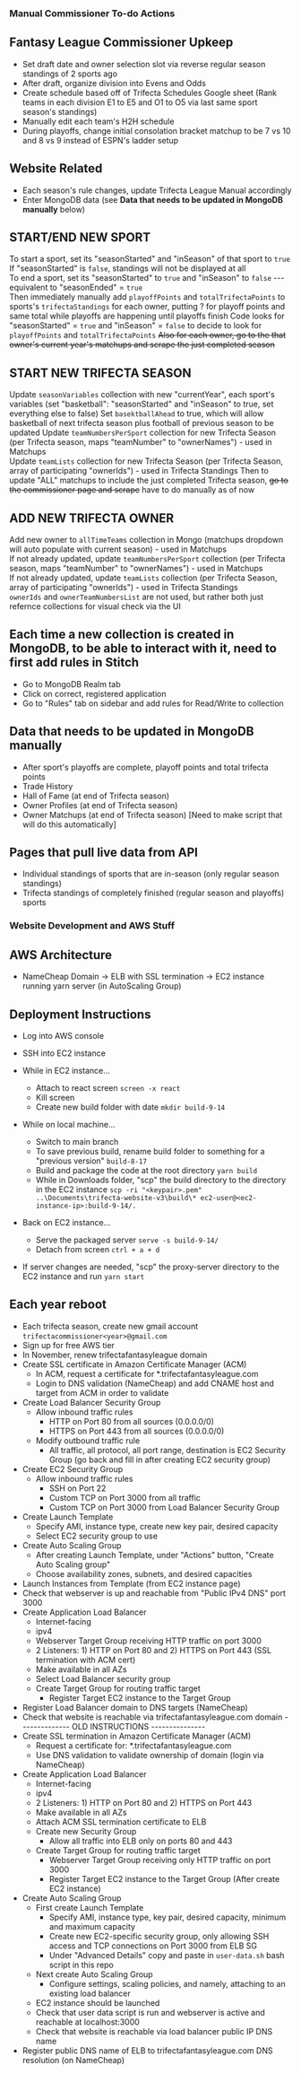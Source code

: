 ### Manual Commissioner To-do Actions

## Fantasy League Commissioner Upkeep

- Set draft date and owner selection slot via reverse regular season standings of 2 sports ago
- After draft, organize division into Evens and Odds
- Create schedule based off of Trifecta Schedules Google sheet (Rank teams in each division E1 to E5 and O1 to O5 via last same sport season's standings)
- Manually edit each team's H2H schedule
- During playoffs, change initial consolation bracket matchup to be 7 vs 10 and 8 vs 9 instead of ESPN's ladder setup

## Website Related

- Each season's rule changes, update Trifecta League Manual accordingly
- Enter MongoDB data (see **Data that needs to be updated in MongoDB manually** below)

## START/END NEW SPORT

To start a sport, set its "seasonStarted" and "inSeason" of that sport to `true`  
If "seasonStarted" is `false`, standings will not be displayed at all  
To end a sport, set its "seasonStarted" to `true` and "inSeason" to `false` --- equivalent to "seasonEnded" = `true`  
Then immediately manually add `playoffPoints` and `totalTrifectaPoints` to sports's `trifectaStandings` for each owner, putting ? for playoff points and same total while playoffs are happening until playoffs finish
Code looks for "seasonStarted" = `true` and "inSeason" = `false` to decide to look for `playoffPoints` and `totalTrifectaPoints`
~~Also for each owner, go to the that owner's current year's matchups and scrape the just completed season~~

## START NEW TRIFECTA SEASON

Update `seasonVariables` collection with new "currentYear", each sport's variables (set "basketball": "seasonStarted" and "inSeason" to true, set everything else to false)
Set `basektballAhead` to true, which will allow basketball of next trifecta season plus football of previous season to be updated
Update `teamNumbersPerSport` collection for new Trifecta Season (per Trifecta season, maps "teamNumber" to "ownerNames") - used in Matchups  
Update `teamLists` collection for new Trifecta Season (per Trifecta Season, array of participating "ownerIds") - used in Trifecta Standings
Then to update "ALL" matchups to include the just completed Trifecta season, ~~go to the commissioner page and scrape~~ have to do manually as of now

## ADD NEW TRIFECTA OWNER

Add new owner to `allTimeTeams` collection in Mongo (matchups dropdown will auto populate with current season) - used in Matchups  
If not already updated, update `teamNumbersPerSport` collection (per Trifecta season, maps "teamNumber" to "ownerNames") - used in Matchups  
If not already updated, update `teamLists` collection (per Trifecta Season, array of participating "ownerIds") - used in Trifecta Standings  
`ownerIds` and `ownerTeamNumbersList` are not used, but rather both just refernce collections for visual check via the UI

## Each time a new collection is created in MongoDB, to be able to interact with it, need to first add rules in Stitch

- Go to MongoDB Realm tab
- Click on correct, registered application
- Go to "Rules" tab on sidebar and add rules for Read/Write to collection

## Data that needs to be updated in MongoDB manually

- After sport's playoffs are complete, playoff points and total trifecta points
- Trade History
- Hall of Fame (at end of Trifecta season)
- Owner Profiles (at end of Trifecta season)
- Owner Matchups (at end of Trifecta season) [Need to make script that will do this automatically]

## Pages that pull live data from API

- Individual standings of sports that are in-season (only regular season standings)
- Trifecta standings of completely finished (regular season and playoffs) sports

### Website Development and AWS Stuff

## AWS Architecture

- NameCheap Domain -> ELB with SSL termination -> EC2 instance running yarn server (in AutoScaling Group)

## Deployment Instructions

- Log into AWS console
- SSH into EC2 instance
- While in EC2 instance...
  - Attach to react screen `screen -x react`
  - Kill screen
  - Create new build folder with date `mkdir build-9-14`
- While on local machine...
  - Switch to main branch
  - To save previous build, rename build folder to something for a "previous version" `build-8-17`
  - Build and package the code at the root directory `yarn build`
  - While in Downloads folder, "scp" the build directory to the directory in the EC2 instance `scp -ri "<keypair>.pem" ..\Documents\trifecta-website-v3\build\* ec2-user@<ec2-instance-ip>:build-9-14/.`
- Back on EC2 instance...

  - Serve the packaged server `serve -s build-9-14/`
  - Detach from screen `ctrl + a + d`

- If server changes are needed, "scp" the proxy-server directory to the EC2 instance and run `yarn start`

## Each year reboot

- Each trifecta season, create new gmail account `trifectacommissioner<year>@gmail.com`
- Sign up for free AWS tier
- In November, renew trifectafantasyleague domain
- Create SSL certificate in Amazon Certificate Manager (ACM)
  - In ACM, request a certificate for \*.trifectafantasyleague.com
  - Login to DNS validation (NameCheap) and add CNAME host and target from ACM in order to validate
- Create Load Balancer Security Group
  - Allow inbound traffic rules
    - HTTP on Port 80 from all sources (0.0.0.0/0)
    - HTTPS on Port 443 from all sources (0.0.0.0/0)
  - Modify outbound traffic rule
    - All traffic, all protocol, all port range, destination is EC2 Security Group (go back and fill in after creating EC2 security group)
- Create EC2 Security Group
  - Allow inbound traffic rules
    - SSH on Port 22
    - Custom TCP on Port 3000 from all traffic
    - Custom TCP on Port 3000 from Load Balancer Security Group
- Create Launch Template
  - Specify AMI, instance type, create new key pair, desired capacity
  - Select EC2 security group to use
- Create Auto Scaling Group
  - After creating Launch Template, under "Actions" button, "Create Auto Scaling group"
  - Choose availability zones, subnets, and desired capacities
- Launch Instances from Template (from EC2 instance page)
- Check that webserver is up and reachable from "Public IPv4 DNS" port 3000
- Create Application Load Balancer
  - Internet-facing
  - ipv4
  - Webserver Target Group receiving HTTP traffic on port 3000
  - 2 Listeners: 1) HTTP on Port 80 and 2) HTTPS on Port 443 (SSL termination with ACM cert)
  - Make available in all AZs
  - Select Load Balancer security group
  - Create Target Group for routing traffic target
    - Register Target EC2 instance to the Target Group
- Register Load Balancer domain to DNS targets (NameCheap)
- Check that website is reachable via trifectafantasyleague.com domain
  -------------- OLD INSTRUCTIONS ---------------
- Create SSL termination in Amazon Certificate Manager (ACM)
  - Request a certificate for: \*.trifectafantasyleague.com
  - Use DNS validation to validate ownership of domain (login via NameCheap)
- Create Application Load Balancer
  - Internet-facing
  - ipv4
  - 2 Listeners: 1) HTTP on Port 80 and 2) HTTPS on Port 443
  - Make available in all AZs
  - Attach ACM SSL termination certificate to ELB
  - Create new Security Group
    - Allow all traffic into ELB only on ports 80 and 443
  - Create Target Group for routing traffic target
    - Webserver Target Group receiving only HTTP traffic on port 3000
    - Register Target EC2 instance to the Target Group (After create EC2 instance)
- Create Auto Scaling Group
  - First create Launch Template
    - Specify AMI, instance type, key pair, desired capacity, minimum and maximum capacity
    - Create new EC2-specific security group, only allowing SSH access and TCP connections on Port 3000 from ELB SG
    - Under "Advanced Details" copy and paste in `user-data.sh` bash script in this repo
  - Next create Auto Scaling Group
    - Configure settings, scaling policies, and namely, attaching to an existing load balancer
  - EC2 instance should be launched
  - Check that user data script is run and webserver is active and reachable at localhost:3000
  - Check that website is reachable via load balancer public IP DNS name
- Register public DNS name of ELB to trifectafantasyleague.com DNS resolution (on NameCheap)
